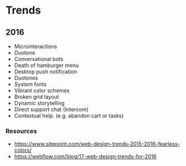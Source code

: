 # Trends

## 2016

* Microinteractions
* Duotone
* Conversational bots
* Death of hamburger menu
* Desktop push notification
* Duotones
* System fonts
* Vibrant color schemes
* Broken grid layout
* Dynamic storytelling
* Direct support chat (Intercom)
* Contextual help. (e.g. abandon cart or tasks)

### Resources

* https://www.sitepoint.com/web-design-trends-2015-2016-fearless-colors/
* https://webflow.com/blog/17-web-design-trends-for-2016

